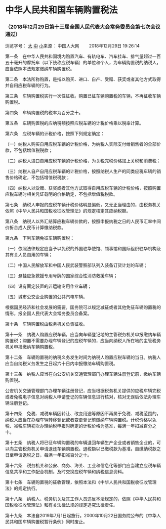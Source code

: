# 中华人民共和国车辆购置税法

### （2018年12月29日第十三届全国人民代表大会常务委员会第七次会议通过）





浏览字号： [大](http://www.npc.gov.cn/npc/c12435/201812/6225108f7ab14041b3cbd9e219b83000.shtml#) [中](http://www.npc.gov.cn/npc/c12435/201812/6225108f7ab14041b3cbd9e219b83000.shtml#) [小](http://www.npc.gov.cn/npc/c12435/201812/6225108f7ab14041b3cbd9e219b83000.shtml#)来源： 中国人大网　 　2018年12月29日 19:26:14

  第一条　在中华人民共和国境内购置汽车、有轨电车、汽车挂车、排气量超过一百五十毫升的摩托车（以下统称应税车辆）的单位和个人，为车辆购置税的纳税人，应当依照本法规定缴纳车辆购置税。

  第二条　本法所称购置，是指以购买、进口、自产、受赠、获奖或者其他方式取得并自用应税车辆的行为。

  第三条　车辆购置税实行一次性征收。购置已征车辆购置税的车辆，不再征收车辆购置税。

  第四条　车辆购置税的税率为百分之十。

  第五条　车辆购置税的应纳税额按照应税车辆的计税价格乘以税率计算。

  第六条　应税车辆的计税价格，按照下列规定确定：

  （一）纳税人购买自用应税车辆的计税价格，为纳税人实际支付给销售者的全部价款，不包括增值税税款；

  （二）纳税人进口自用应税车辆的计税价格，为关税完税价格加上关税和消费税；

  （三）纳税人自产自用应税车辆的计税价格，按照纳税人生产的同类应税车辆的销售价格确定，不包括增值税税款；

  （四）纳税人以受赠、获奖或者其他方式取得自用应税车辆的计税价格，按照购置应税车辆时相关凭证载明的价格确定，不包括增值税税款。

  第七条　纳税人申报的应税车辆计税价格明显偏低，又无正当理由的，由税务机关依照《中华人民共和国税收征收管理法》的规定核定其应纳税额。

  第八条　纳税人以外汇结算应税车辆价款的，按照申报纳税之日的人民币汇率中间价折合成人民币计算缴纳税款。

  第九条　下列车辆免征车辆购置税：

  （一）依照法律规定应当予以免税的外国驻华使馆、领事馆和国际组织驻华机构及其有关人员自用的车辆；

  （二）中国人民解放军和中国人民武装警察部队列入装备订货计划的车辆；

  （三）悬挂应急救援专用号牌的国家综合性消防救援车辆；

  （四）设有固定装置的非运输专用作业车辆；

  （五）城市公交企业购置的公共汽电车辆。

  根据国民经济和社会发展的需要，国务院可以规定减征或者其他免征车辆购置税的情形，报全国人民代表大会常务委员会备案。

  第十条　车辆购置税由税务机关负责征收。

  第十一条　纳税人购置应税车辆，应当向车辆登记地的主管税务机关申报缴纳车辆购置税；购置不需要办理车辆登记的应税车辆的，应当向纳税人所在地的主管税务机关申报缴纳车辆购置税。

  第十二条　车辆购置税的纳税义务发生时间为纳税人购置应税车辆的当日。纳税人应当自纳税义务发生之日起六十日内申报缴纳车辆购置税。

  第十三条　纳税人应当在向公安机关交通管理部门办理车辆注册登记前，缴纳车辆购置税。

  公安机关交通管理部门办理车辆注册登记，应当根据税务机关提供的应税车辆完税或者免税电子信息对纳税人申请登记的车辆信息进行核对，核对无误后依法办理车辆注册登记。

  第十四条　免税、减税车辆因转让、改变用途等原因不再属于免税、减税范围的，纳税人应当在办理车辆转移登记或者变更登记前缴纳车辆购置税。计税价格以免税、减税车辆初次办理纳税申报时确定的计税价格为基准，每满一年扣减百分之十。

  第十五条　纳税人将已征车辆购置税的车辆退回车辆生产企业或者销售企业的，可以向主管税务机关申请退还车辆购置税。退税额以已缴税款为基准，自缴纳税款之日至申请退税之日，每满一年扣减百分之十。

  第十六条　税务机关和公安、商务、海关、工业和信息化等部门应当建立应税车辆信息共享和工作配合机制，及时交换应税车辆和纳税信息资料。

  第十七条　车辆购置税的征收管理，依照本法和《中华人民共和国税收征收管理法》的规定执行。

  第十八条　纳税人、税务机关及其工作人员违反本法规定的，依照《中华人民共和国税收征收管理法》和有关法律法规的规定追究法律责任。

  第十九条　本法自2019年7月1日起施行。2000年10月22日国务院公布的《中华人民共和国车辆购置税暂行条例》同时废止。
